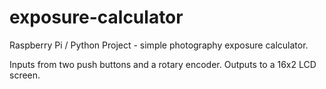 # exposure-calculator
Raspberry Pi / Python Project - simple photography exposure calculator.

Inputs from two push buttons and a rotary encoder.
Outputs to a 16x2 LCD screen.
